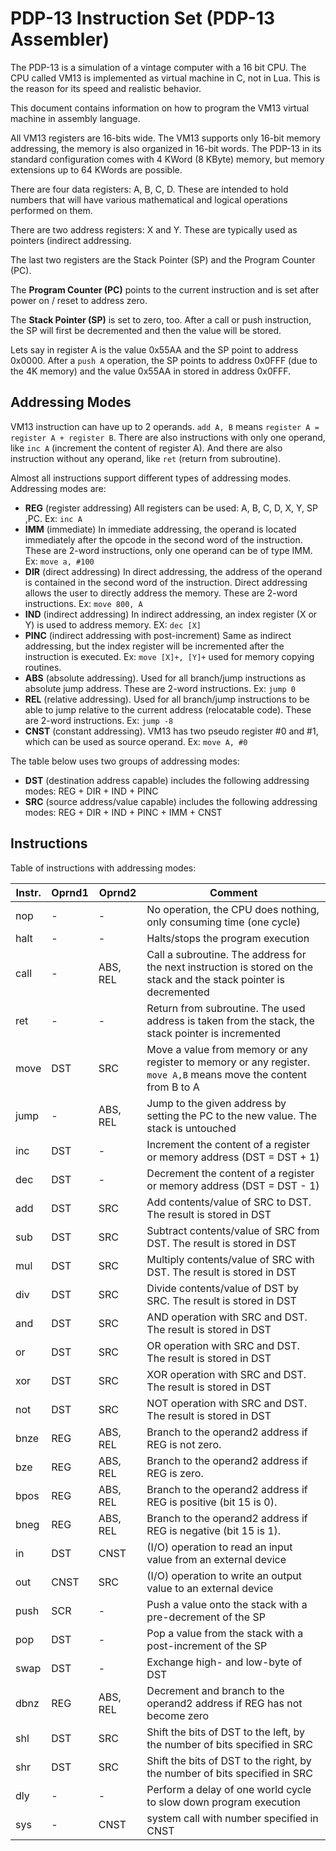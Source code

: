 # PDP-13 Instruction Set (PDP-13 Assembler)

The PDP-13 is a simulation of a vintage computer with a 16 bit CPU.
The CPU called VM13 is implemented as virtual machine in C, not in Lua. This is the reason for its speed and realistic behavior.

This document contains information on how to program the VM13 virtual machine in assembly language. 

All VM13 registers are 16-bits wide. The VM13 supports only 16-bit memory addressing, the memory is also organized in 16-bit words.
The PDP-13 in its standard configuration comes with 4 KWord (8 KByte) memory, but memory extensions up to 64 KWords are possible.

There are four data registers: A, B, C, D. These are intended to hold numbers that will have various mathematical and logical operations performed on them.

There are two address registers: X and Y. These are typically used as pointers (indirect addressing.

The last two registers are the Stack Pointer (SP) and the Program Counter (PC). 

The **Program Counter (PC)** points to the current instruction and is set after power on / reset to address zero. 

The **Stack Pointer (SP)** is set to zero, too. After a call or push instruction, the SP will first be decremented and then the value will be stored.

Lets say in register A is the value 0x55AA and the SP point to address 0x0000. 
After a `push A` operation, the SP points to address 0x0FFF (due to the 4K memory) and the value 0x55AA in stored in address 0x0FFF.




## Addressing Modes

VM13 instruction can have up to 2 operands. `add A, B` means `register A = register A + register B`.
There are also instructions with only one operand, like `inc A`  (increment the content of register A).
And there are also instruction without any operand, like `ret` (return from subroutine).

Almost all instructions support different types of addressing modes. Addressing modes are:

- **REG** (register addressing) All registers can be used: A, B, C, D, X, Y, SP ,PC. Ex: `inc A`
- **IMM** (immediate) In immediate addressing, the operand is located immediately after the opcode in the second word of the instruction. These are 2-word instructions, only one operand can be of type IMM. Ex: `move a, #100`
- **DIR** (direct addressing) In direct addressing, the address of the operand is contained in the second word of the instruction. Direct addressing allows the user to directly address the memory. These are 2-word instructions.  Ex: `move 800, A`
- **IND** (indirect addressing) In indirect addressing, an index register (X or Y) is used to address memory. EX: `dec [X]`
- **PINC** (indirect addressing with post-increment) Same as indirect addressing, but the index register will be incremented after the instruction is executed. Ex: `move [X]+, [Y]+` used for memory copying routines.
- **ABS** (absolute addressing). Used for all branch/jump instructions as absolute jump address. These are 2-word instructions. Ex: `jump 0`
- **REL** (relative addressing). Used for all branch/jump instructions to be able to jump relative to the current address (relocatable code). These are 2-word instructions. Ex: `jump -8`
- **CNST** (constant addressing). VM13 has two pseudo register #0 and #1, which can be used as source operand. Ex: `move A, #0`



The table below uses two groups of addressing modes:

- **DST**  (destination address capable) includes the following addressing modes: REG + DIR + IND + PINC 
- **SRC**  (source address/value capable) includes the following addressing modes: REG + DIR + IND + PINC  + IMM + CNST




## Instructions


Table of instructions with addressing modes:

| Instr. | Oprnd1 | Oprnd2   | Comment                                                      |
| ------ | ------ | -------- | ------------------------------------------------------------ |
| nop    | -      | -        | No operation, the CPU does nothing, only consuming time (one cycle) |
| halt   | -      | -        | Halts/stops the program execution                            |
| call   | -      | ABS, REL | Call a subroutine. The address for the next instruction is stored on the stack and the stack pointer is decremented |
| ret    | -      | -        | Return from subroutine. The used address is taken from the stack, the stack pointer is incremented |
| move   | DST    | SRC      | Move a value from memory or any register to memory or any register. `move A,B` means move the content from B to A |
| jump   | -      | ABS, REL | Jump to the given address by setting the PC to the new value. The stack is untouched |
| inc    | DST    | -        | Increment the content of a register or memory address (DST = DST + 1) |
| dec    | DST    | -        | Decrement the content of a register or memory address (DST = DST - 1) |
| add    | DST    | SRC      | Add contents/value of SRC to DST. The result is stored in DST |
| sub    | DST    | SRC      | Subtract contents/value of SRC from DST. The result is stored in DST |
| mul    | DST    | SRC      | Multiply contents/value of SRC with DST. The result is stored in DST |
| div    | DST    | SRC      | Divide contents/value of DST by SRC. The result is stored in DST |
| and    | DST    | SRC      | AND operation with SRC and DST. The result is stored in DST  |
| or     | DST    | SRC      | OR operation with SRC and DST. The result is stored in DST   |
| xor    | DST    | SRC      | XOR operation with SRC and DST. The result is stored in DST  |
| not    | DST    | SRC      | NOT operation with SRC and DST. The result is stored in DST  |
| bnze   | REG    | ABS, REL | Branch to the operand2 address  if REG is not zero.          |
| bze    | REG    | ABS, REL | Branch to the operand2 address  if REG is zero.              |
| bpos   | REG    | ABS, REL | Branch to the operand2 address  if REG is positive (bit 15 is 0). |
| bneg   | REG    | ABS, REL | Branch to the operand2 address  if REG is negative (bit 15 is 1). |
| in     | DST    | CNST     | (I/O) operation to read an input value from an external device |
| out    | CNST   | SRC      | (I/O) operation to write an output value to an external device |
| push   | SCR    | -        | Push a value onto the stack with a pre-decrement of the SP   |
| pop    | DST    | -        | Pop a value from the stack with a post-increment of the SP   |
| swap   | DST    | -        | Exchange high- and low-byte of DST                           |
| dbnz   | REG    | ABS, REL | Decrement and branch to the operand2 address if REG has not become zero |
| shl    | DST    | SRC      | Shift the bits of DST to the left, by the number of bits specified in SRC |
| shr    | DST    | SRC      | Shift the bits of DST to the right, by the number of bits specified in SRC |
| dly    | -      | -        | Perform a delay of one world cycle to slow down program execution |
| sys    | -      | CNST     | system call with number specified in CNST                    |




